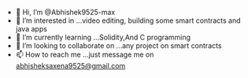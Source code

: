 - 👋 Hi, I’m @Abhishek9525-max
- 👀 I’m interested in ...video editing, building some smart contracts and java apps 
- 🌱 I’m currently learning ...Solidity,And C programming
- 💞️ I’m looking to collaborate on ...any project on smart contracts
- 📫 How to reach me ...just message me on abhisheksaxena9525@gmail.com

<!---
Abhishek9525-max/Abhishek9525-max is a ✨ special ✨ repository because its `README.md` (this file) appears on your GitHub profile.
You can click the Preview link to take a look at your changes.
--->
